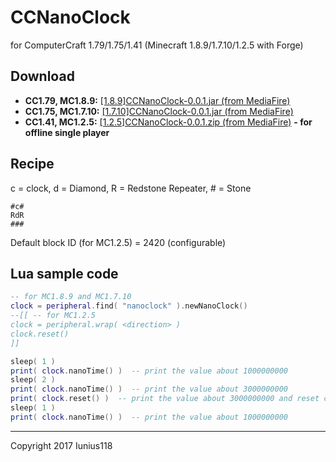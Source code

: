 # CCNanoClock
for ComputerCraft 1.79/1.75/1.41 (Minecraft 1.8.9/1.7.10/1.2.5 with Forge)

## Download
* **CC1.79, MC1.8.9:** [[1.8.9]CCNanoClock-0.0.1.jar (from MediaFire)](http://www.mediafire.com/file/pkijebnn90kczp1/%5B1.8.9%5DCCNanoClock-0.0.1.jar)
* **CC1.75, MC1.7.10:** [[1.7.10]CCNanoClock-0.0.1.jar (from MediaFire)](http://www.mediafire.com/file/7mzvkd789e8armz/%5B1.7.10%5DCCNanoClock-0.0.1.jar)
* **CC1.41, MC1.2.5:** [[1.2.5]CCNanoClock-0.0.1.zip (from MediaFire)](http://www.mediafire.com/file/s13o9s6a8t399uq/%5B1.2.5%5DCCNanoClock-0.0.1.zip) **- for offline single player**
## Recipe
c = clock, d = Diamond, R = Redstone Repeater, # = Stone
```
#c#
RdR
###
```
Default block ID (for MC1.2.5) = 2420 (configurable)

## Lua sample code
```Lua
-- for MC1.8.9 and MC1.7.10
clock = peripheral.find( "nanoclock" ).newNanoClock()
--[[ -- for MC1.2.5
clock = peripheral.wrap( <direction> )
clock.reset()
]]

sleep( 1 )
print( clock.nanoTime() )  -- print the value about 1000000000
sleep( 2 )
print( clock.nanoTime() )  -- print the value about 3000000000
print( clock.reset() )  -- print the value about 3000000000 and reset clock
sleep( 1 )
print( clock.nanoTime() )  -- print the value about 1000000000
```

___
Copyright 2017 Iunius118
